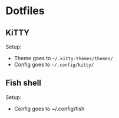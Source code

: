 # Dotfiles

## KiTTY

Setup:

- Theme goes to `~/.kitty-themes/themes/`
- Config goes to `~/.config/kitty/`

## Fish shell

Setup:

- Config goes to ~/.config/fish

